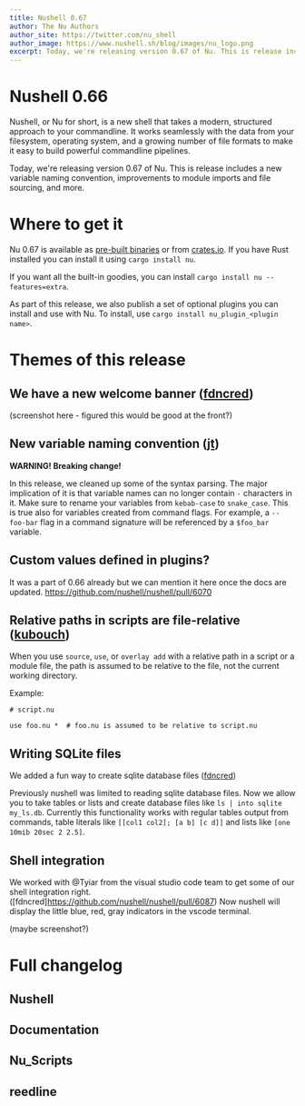 ```yaml
---
title: Nushell 0.67
author: The Nu Authors
author_site: https://twitter.com/nu_shell
author_image: https://www.nushell.sh/blog/images/nu_logo.png
excerpt: Today, we're releasing version 0.67 of Nu. This is release includes a new variable naming convention, improvements to file modules and file sourcing, and more.
---
```


# Nushell 0.66

Nushell, or Nu for short, is a new shell that takes a modern, structured approach to your commandline. It works seamlessly with the data from your filesystem, operating system, and a growing number of file formats to make it easy to build powerful commandline pipelines.

Today, we're releasing version 0.67 of Nu. This is release includes a new variable naming convention, improvements to module imports and file sourcing, and more.

<!-- more -->

# Where to get it

Nu 0.67 is available as [pre-built binaries](https://github.com/nushell/nushell/releases/tag/0.67.0) or from [crates.io](https://crates.io/crates/nu). If you have Rust installed you can install it using `cargo install nu`.

If you want all the built-in goodies, you can install `cargo install nu --features=extra`.

As part of this release, we also publish a set of optional plugins you can install and use with Nu. To install, use `cargo install nu_plugin_<plugin name>`.

# Themes of this release

## We have a new welcome banner ([fdncred](https://github.com/nushell/nushell/pull/6163))

(screenshot here - figured this would be good at the front?)

## New variable naming convention ([jt](https://github.com/nushell/nushell/pull/6125))

**WARNING! Breaking change!**

In this release, we cleaned up some of the syntax parsing.
The major implication of it is that variable names can no longer contain `-` characters in it.
Make sure to rename your variables from `kebab-case` to `snake_case`.
This is true also for variables created from command flags.
For example, a `--foo-bar` flag in a command signature will be referenced by a `$foo_bar` variable.

## Custom values defined in plugins?

It was a part of 0.66 already but we can mention it here once the docs are updated. https://github.com/nushell/nushell/pull/6070

## Relative paths in scripts are file-relative ([kubouch](https://github.com/nushell/nushell/pull/6150))

When you use `source`, `use`, or `overlay add` with a relative path in a script or a module file, the path is assumed to be relative to the file, not the current working directory.

Example:
```
# script.nu

use foo.nu *  # foo.nu is assumed to be relative to script.nu
```

## Writing SQLite files

We added a fun way to create sqlite database files ([fdncred](https://github.com/nushell/nushell/pull/6266))

Previously nushell was limited to reading sqlite database files. Now we allow you to take tables or lists and create database files like `ls | into sqlite my_ls.db`. Currently this functionality works with regular tables output from commands, table literals like `[[col1 col2]; [a b] [c d]]` and lists like `[one 10mib 20sec 2 2.5]`. 

## Shell integration

We worked with @Tyiar from the visual studio code team to get some of our shell integration right. ([fdncred]https://github.com/nushell/nushell/pull/6087)
Now nushell will display the little blue, red, gray indicators in the vscode terminal.

(maybe screenshot?)

# Full changelog

## Nushell

## Documentation

## Nu_Scripts

## reedline
